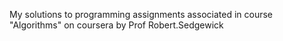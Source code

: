 My solutions to programming assignments associated in course "Algorithms" on coursera by Prof Robert.Sedgewick
